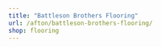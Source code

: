 ```yaml
---
title: "Battleson Brothers Flooring"
url: /afton/battleson-brothers-flooring/
shop: flooring
---
```

